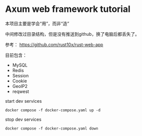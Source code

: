 # Axum web framework tutorial

本项目主要是学会“用”，而非“造”


中间修改过目录结构，但是没有推送到github，换了电脑后都丢失了。

参考： https://github.com/rust10x/rust-web-app



目前包含：
* MySQL
* Redis
* Session
* Cookie
* GeoIP2
* reqwest


start dev services
```shell
docker compose -f docker-compose.yaml up -d
```

stop dev services

```shell
docker compose -f docker-compose.yaml down
```